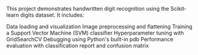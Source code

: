 This project demonstrates handwritten digit recognition using the Scikit-learn digits dataset. It includes:

Data loading and visualization
Image preprocessing and flattening
Training a Support Vector Machine (SVM) classifier
Hyperparameter tuning with GridSearchCV
Debugging using Python's built-in pdb
Performance evaluation with classification report and confusion matrix
